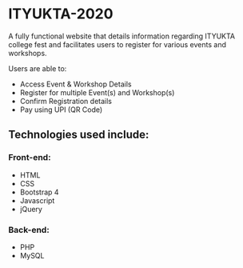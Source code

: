 # ITYUKTA-2020

A fully functional website that details information regarding ITYUKTA college fest and facilitates users to register for various events and workshops.

Users are able to:
- Access Event & Workshop Details
- Register for multiple Event(s) and Workshop(s)
- Confirm Registration details
- Pay using UPI (QR Code)


## Technologies used include:

### Front-end:
- HTML
- CSS
- Bootstrap 4
- Javascript
- jQuery

### Back-end:
- PHP
- MySQL
